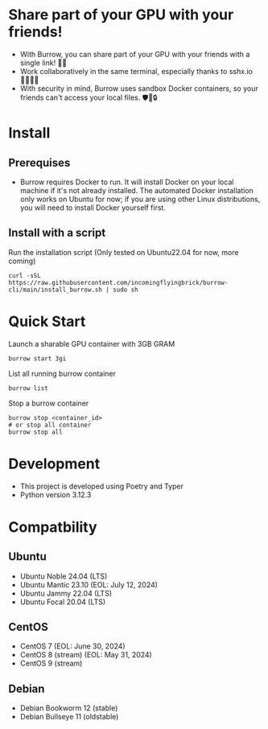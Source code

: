 # Share part of your GPU with your friends!

* With Burrow, you can share part of your GPU with your friends with a single link! 🚀🔗
* Work collaboratively in the same terminal, especially thanks to sshx.io 👨‍💻👩‍💻
* With security in mind, Burrow uses sandbox Docker containers, so your friends can't access your local files. 🛡️🐳🔒

# Install

## Prerequises

* Burrow requires Docker to run. It will install Docker on your local machine if it's not already installed. The automated Docker installation only works on Ubuntu for now; if you are using other Linux distributions, you will need to install Docker yourself first.

## Install with a script

Run the installation script (Only tested on Ubuntu22.04 for now, more coming)
```
curl -sSL https://raw.githubusercontent.com/incomingflyingbrick/burrow-cli/main/install_burrow.sh | sudo sh
```

# Quick Start
Launch a sharable GPU container with 3GB GRAM

```shell
burrow start 3gi
```

List all running burrow container
```shell
burrow list
```

Stop a burrow container
```shell
burrow stop <container_id>
# or stop all container
burrow stop all
```

# Development

* This project is developed using Poetry and Typer
* Python version 3.12.3

# Compatbility
## Ubuntu
* Ubuntu Noble 24.04 (LTS)
* Ubuntu Mantic 23.10 (EOL: July 12, 2024)
* Ubuntu Jammy 22.04 (LTS)
* Ubuntu Focal 20.04 (LTS)

## CentOS
* CentOS 7 (EOL: June 30, 2024)
* CentOS 8 (stream) (EOL: May 31, 2024)
* CentOS 9 (stream)


## Debian
* Debian Bookworm 12 (stable)
* Debian Bullseye 11 (oldstable)